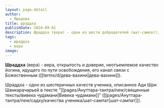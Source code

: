 ```yaml
---
layout: page-detail
author:
  - Яшодеви
title: шраддха
publishDate: 2024-09-01
description: Шраддха (вера) - одна из шести добродетелей (шат-сампат), вера, открытость и доверие, неотъемлемое качество йогина, идущего по пути освобождения, его канал связи с Божественным (дева-вахини);
tags:
  - шраддха
  - вера
image:
---
```

**Шраддха** (вера) - вера, открытость и доверие, неотъемлемое качество йогина, идущего по пути освобождения, его канал связи с Божественным ([[terms/d/дева-вахини|дева-вахини]]).

Шраддха - одно из шестеричных качеств ученика, описанное Ади Шри Шанкарачарьей в тексте "[[pages/Ануттара-тантра/new/священные тексты/вивека чудамани|Вивека чудамани]]" ([[pages/Ануттара-тантра/new/садху/качества ученика/шат-сампат|шат-сампат]]).

